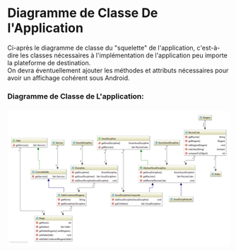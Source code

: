 <h1>Diagramme de Classe De l'Application</h1>

<p>
  Ci-après le diagramme de classe du "squelette" de l'application, c'est-à-dire les classes nécessaires à l'implémentation de 
  l'application peu importe la plateforme de destination. <br />
  On devra éventuellement ajouter les méthodes et attributs nécessaires pour avoir un affichage cohérent sous Android.
  
  <h3>Diagramme de Classe de L'application:<h3>
  <img src="https://raw.githubusercontent.com/Miage-Paris-Ouest/m1c20152016-planinteractifbu/clement/Documents/diagram.png" />
  
</p>
